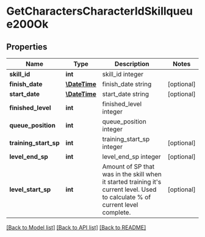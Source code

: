 # GetCharactersCharacterIdSkillqueue200Ok

## Properties
Name | Type | Description | Notes
------------ | ------------- | ------------- | -------------
**skill_id** | **int** | skill_id integer | 
**finish_date** | [**\DateTime**](\DateTime.md) | finish_date string | [optional] 
**start_date** | [**\DateTime**](\DateTime.md) | start_date string | [optional] 
**finished_level** | **int** | finished_level integer | 
**queue_position** | **int** | queue_position integer | 
**training_start_sp** | **int** | training_start_sp integer | [optional] 
**level_end_sp** | **int** | level_end_sp integer | [optional] 
**level_start_sp** | **int** | Amount of SP that was in the skill when it started training it&#39;s current level. Used to calculate % of current level complete. | [optional] 

[[Back to Model list]](../README.md#documentation-for-models) [[Back to API list]](../README.md#documentation-for-api-endpoints) [[Back to README]](../README.md)


